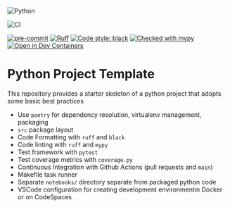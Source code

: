 ![Python](https://img.shields.io/badge/python-3.10-blue.svg)

![CI](https://github.com/BrandwatchLtd/python_template/actions/workflows/CI.yml/badge.svg)

[![pre-commit](https://img.shields.io/badge/pre--commit-enabled-brightgreen?logo=pre-commit)](https://github.com/pre-commit/pre-commit)
[![Ruff](https://img.shields.io/endpoint?url=https://raw.githubusercontent.com/charliermarsh/ruff/main/assets/badge/v2.json)](https://github.com/astral-sh/ruff)
[![Code style: black](https://img.shields.io/badge/code%20style-black-000000.svg)](https://github.com/psf/black)
[![Checked with mypy](http://www.mypy-lang.org/static/mypy_badge.svg)](http://mypy-lang.org/)
[![Open in Dev Containers](https://img.shields.io/static/v1?label=Dev%20Containers&message=Open&color=blue&logo=visualstudiocode)](https://vscode.dev/redirect?url=vscode://ms-vscode-remote.remote-containers/cloneInVolume?url=https://github.com/BrandwatchLtd/python_template)

# Python Project Template

This repository provides a starter skeleton of a python project that adopts some basic best practices
* Use `poetry` for dependency resolution, virtualenv management, packaging
* `src` package layout
* Code Formatting with `ruff` and `black`
* Code linting with `ruff` and `mypy`
* Test framework with `pytest`
* Test coverage metrics with `coverage.py`
* Continuous Integration with Github Actions (pull requests and `main`)
* Makefile task runner
* Separate `notebooks/` directory separate from packaged python code
* VSCode configuration for creating development environmentin Docker or on CodeSpaces
